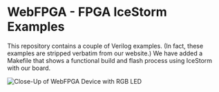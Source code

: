 WebFPGA - FPGA IceStorm Examples
================================

This repository contains a couple of Verilog examples. (In fact, these
examples are stripped verbatim from our website.) We have added
a Makefile that shows a functional build and flash process using IceStorm
with our board.

![Close-Up of WebFPGA Device with RGB LED](https://raw.githubusercontent.com/webfpga/webfpga_icestorm_examples/master/still.jpg)
